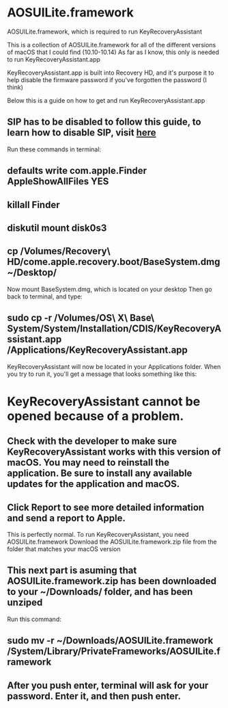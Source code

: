 # AOSUILite.framework
AOSUILite.framework, which is required to run KeyRecoveryAssistant

This is a collection of AOSUILite.framework for all of the different versions of macOS that I could find (10.10-10.14)
As far as I know, this only is needed to run KeyRecoveryAssistant.app

KeyRecoveryAssistant.app is built into Recovery HD, and it's purpose it to help disable the firmware password if you've forgotten the password (I think)

Below this is a guide on how to get and run KeyRecoveryAssistant.app
## SIP has to be disabled to follow this guide, to learn how to disable SIP, visit [here](http://osxdaily.com/2015/10/05/disable-rootless-system-integrity-protection-mac-os-x/)
Run these commands in terminal:

## defaults write com.apple.Finder AppleShowAllFiles YES
## killall Finder
## diskutil mount disk0s3
## cp /Volumes/Recovery\ HD/come.apple.recovery.boot/BaseSystem.dmg ~/Desktop/

Now mount BaseSystem.dmg, which is located on your desktop
Then go back to terminal, and type:

## sudo cp -r /Volumes/OS\ X\ Base\ System/System/Installation/CDIS/KeyRecoveryAssistant.app /Applications/KeyRecoveryAssistant.app

KeyRecoveryAssistant will now be located in your Applications folder. When you try to run it, you'll get a message that looks something like this:

# KeyRecoveryAssistant cannot be opened because of a problem.
## Check with the developer to make sure KeyRecoveryAssistant works with this version of macOS. You may need to reinstall the application. Be sure to install any available updates for the application and macOS.
## Click Report to see more detailed information and send a report to Apple.

This is perfectly normal. To run KeyRecoveryAssistant, you need AOSUILite.framework
Download the AOSUILite.framework.zip file from the folder that matches your macOS version
## This next part is asuming that AOSUILite.framework.zip has been downloaded to your ~/Downloads/ folder, and has been unziped

Run this command:

## sudo mv -r ~/Downloads/AOSUILite.framework /System/Library/PrivateFrameworks/AOSUILite.framework

## After you push enter, terminal will ask for your password. Enter it, and then push enter.
